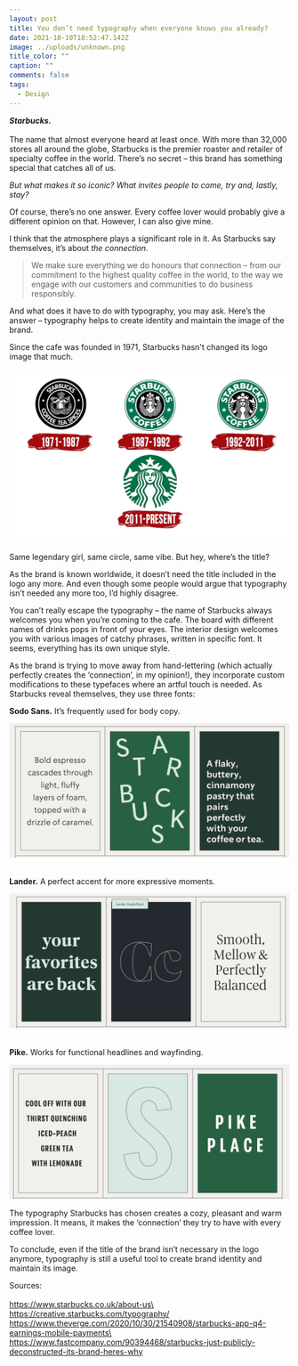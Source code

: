 ```yaml
---
layout: post
title: You don’t need typography when everyone knows you already?
date: 2021-10-10T18:52:47.142Z
image: ../uploads/unknown.png
title_color: ""
caption: ""
comments: false
tags:
  - Design
---
```

***Starbucks.*** \
\
The name that almost everyone heard at least once. With more than 32,000 stores all around the globe, Starbucks is the premier roaster and retailer of specialty coffee in the world. There’s no secret – this brand has something special that catches all of us.



*But what makes it so iconic? What invites people to come, try and, lastly, stay?*



Of course, there’s no one answer. Every coffee lover would probably give a different opinion on that. However, I can also give mine.

I think that the atmosphere plays a significant role in it. As Starbucks say themselves, it’s about *the connection*.



> We make sure everything we do honours that connection – from our commitment to the highest quality coffee in the world, to the way we engage with our customers and communities to do business responsibly.



And what does it have to do with typography, you may ask. Here’s the answer – typography helps to create identity and maintain the image of the brand.



Since the cafe was founded in 1971, Starbucks hasn't changed its logo image that much.

![Starbucks logo change](../uploads/starbucks-logo-history.jpg "Starbucks logos. Source: https://strategicmediapartners.com.au/logo-refresh/")

Same legendary girl, same circle, same vibe. But hey, where’s the title?



As the brand is known worldwide, it doesn’t need the title included in the logo any more. And even though some people would argue that typography isn’t needed any more too, I’d highly disagree.



You can’t really escape the typography – the name of Starbucks always welcomes you when you’re coming to the cafe. The board with different names of drinks pops in front of your eyes. The interior design welcomes you with various images of catchy phrases, written in specific font. It seems, everything has its own unique style.



As the brand is trying to move away from hand-lettering (which actually perfectly creates the ‘connection’, in my opinion!), they incorporate custom modifications to these typefaces where an artful touch is needed. As Starbucks reveal themselves, they use three fonts:



**Sodo Sans.** It’s frequently used for body copy.

![Sodo sans](../uploads/screenshot-2021-10-12-at-22.02.27.png "Sodo sans, source: https://creative.starbucks.com/typography/")

**\
Lander.** A perfect accent for more expressive moments.

![Lander](../uploads/screenshot-2021-10-12-at-22.02.15.png "Lander, source: https://creative.starbucks.com/typography/")

**\
Pike.** Works for functional headlines and wayfinding.

![Pike](../uploads/screenshot-2021-10-12-at-22.01.52.png "Pike, source: https://creative.starbucks.com/typography/")

The typography Starbucks has chosen creates a cozy, pleasant and warm impression. It means, it makes the ‘connection’ they try to have with every coffee lover.



To conclude, even if the title of the brand isn’t necessary in the logo anymore, typography is still a useful tool to create brand identity and maintain its image.



Sources:\
\
https://www.starbucks.co.uk/about-us\
https://creative.starbucks.com/typography/ \
https://www.theverge.com/2020/10/30/21540908/starbucks-app-q4-earnings-mobile-payments\
https://www.fastcompany.com/90394468/starbucks-just-publicly-deconstructed-its-brand-heres-why